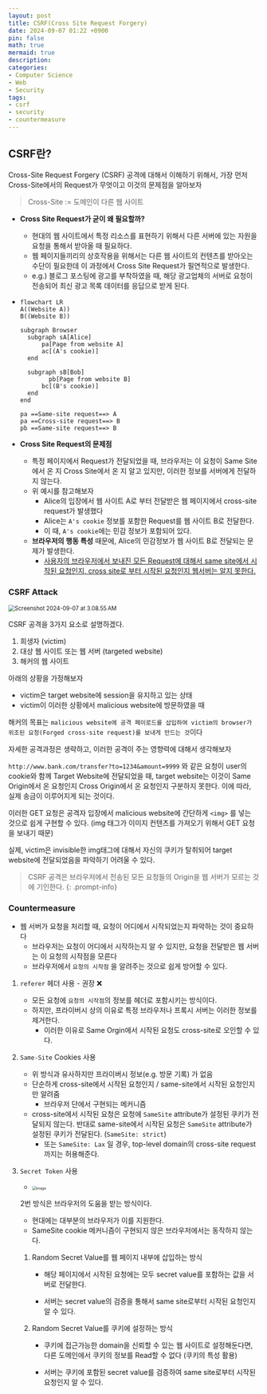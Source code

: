 ```yaml
---
layout: post
title: CSRF(Cross Site Request Forgery)
date: 2024-09-07 01:22 +0900
pin: false
math: true
mermaid: true
description:
categories:
- Computer Science
- Web
- Security
tags:
- csrf
- security
- countermeasure
---
```

## CSRF란?

Cross-Site Request Forgery (CSRF) 공격에 대해서 이해하기 위해서, 가장 먼저 Cross-Site에서의 Request가 무엇이고 이것의 문제점을 알아보자

> Cross-Site := 도메인이 다른 웹 사이트



* **Cross Site Request가 굳이 왜 필요할까?**

  * 현대의 웹 사이트에서 특정 리소스를 표현하기 위해서 다른 서버에 있는 자원을 요청을 통해서 받아올 때 필요하다.
  * 웹 페이지들끼리의 상호작용을 위해서는 다른 웹 사이트의 컨텐츠를 받아오는 수단이 필요한데 이 과정에서 Cross Site Request가 필연적으로 발생한다.
  * e.g.)  블로그 포스팅에 광고를 부착하였을 때, 해당 광고업체의 서버로 요청이 전송되어 최신 광고 목록 데이터를 응답으로 받게 된다.

* ```mermaid
  flowchart LR
  A((Website A))
  B((Website B))
  
  subgraph Browser
  	subgraph sA[Alice]
  		pa[Page from website A]	
  		ac[(A's cookie)]
  	end
  
  	subgraph sB[Bob]
          pb[Page from website B]
  		bc[(B's cookie)]	
  	end
  end
  
  pa ==Same-site request==> A
  pa ==Cross-site request==> B
  pb ==Same-site request==> B
  
  ```

* **Cross Site Request의 문제점**
  * 특정 페이지에서 Request가 전달되었을 때, 브라우저는 이 요청이 Same Site 에서 온 지 Cross Site에서 온 지 알고 있지만, 이러한 정보를 서버에게 전달하지 않는다.
  * 위 예시를 참고해보자
    * Alice의 입장에서 웹 사이트 A로 부터 전달받은 웹 페이지에서 cross-site request가 발생했다
    * Alice는 `A's cookie` 정보를 포함한 Request를 웹 사이트 B로 전달한다.
    * 이 때, `A's cookie`에는 민감 정보가 포함되어 있다.
  * **브라우저의 행동 특성** 때문에, Alice의 민감정보가 웹 사이트 B로 전달되는 문제가 발생한다.
    * <u>사용자의 브라우저에서 보내진 모든 Request에 대해서 same site에서 시작된 요청인지, cross site로 부터 시작된 요청인지 웹서버는 알지 못한다.</u>

### CSRF Attack

<img src="https://raw.githubusercontent.com/joonamin/UpicImageRepo/master/uPic/Screenshot%202024-09-07%20at%203.08.55%E2%80%AFAM.png" alt="Screenshot 2024-09-07 at 3.08.55 AM" style="zoom:80%;" />

CSRF 공격을 3가지 요소로 설명하겠다.

1. 희생자 (victim)
2. 대상 웹 사이트 또는 웹 서버 (targeted website)
3. 해커의 웹 사이트



아래의 상황을 가정해보자

* victim은 target website에 session을 유지하고 있는 상태
* victim이 이러한 상황에서 malicious website에 방문하였을 때

해커의 목표는 `malicious website에 공격 페이로드를 삽입하여 victim의 browser가 위조된 요청(Forged cross-site request)를 보내게 만드는 것`이다 



자세한 공격과정은 생략하고, 이러한 공격이 주는 영향력에 대해서 생각해보자

`http://www.bank.com/transfer?to=1234&amount=9999` 와 같은 요청이 user의 cookie와 함께 Target Website에 전달되었을 때, target website는 이것이 Same Origin에서 온 요청인지 Cross Origin에서 온 요청인지 구분하지 못한다. 이에 따라, 실제 송금이 이루어지게 되는 것이다.

이러한 GET 요청은 공격자 입장에서 malicious website에 간단하게 `<img>` 를 넣는 것으로 쉽게 구현할 수 있다. (img 태그가 이미지 컨텐츠를 가져오기 위해서 GET 요청을 보내기 때문)

실제, victim은 invisible한 img태그에 대해서 자신의 쿠키가 탈취되어 target website에 전달되었음을 파악하기 어려울 수 있다.


> CSRF 공격은 브라우저에서 전송된 모든 요청들의 Origin을 웹 서버가 모르는 것에 기인한다.
{: .prompt-info}

### Countermeasure
* 웹 서버가 요청을 처리할 때, 요청이 어디에서 시작되었는지 파악하는 것이 중요하다
  * 브라우저는 요청이 어디에서 시작하는지 알 수 있지만, 요청을 전달받은 웹 서버는 이 요청의 시작점을 모른다
  * 브라우저에서 `요청의 시작점` 을 알려주는 것으로 쉽게 방어할 수 있다.

1. `referer` 헤더 사용 - 권장 ❌

   * 모든 요청에 `요청의 시작점`의 정보를 헤더로 포함시키는 방식이다.
   * 하지만, 프라이버시 상의 이유로 특정 브라우저나 프록시 서버는 이러한 정보를 제거한다.
     * 이러한 이유로 Same Orgin에서 시작된 요청도 cross-site로 오인할 수 있다.

2. `Same-Site` Cookies 사용

   * 위 방식과 유사하지만 프라이버시 정보(e.g. 방문 기록) 가 없음
   * 단순하게 cross-site에서 시작된 요청인지 / same-site에서 시작된 요청인지만 알려줌
     * 브라우저 단에서 구현되는 메커니즘
   * cross-site에서 시작된 요청은 요청에 `SameSite` attribute가 설정된 쿠키가 전달되지 않는다. 반대로 same-site에서 시작된 요청은 `SameSite` attribute가 설정된 쿠키가 전달된다.  (`SameSite: strict`)
     * 또는 `SameSite: Lax` 일 경우, top-level domain의 cross-site request 까지는 허용해준다.

3. `Secret Token` 사용

   * <img src="https://raw.githubusercontent.com/joonamin/UpicImageRepo/master/uPic/image.png" alt="image" style="zoom:50%;" />

   2번 방식은 브라우저의 도움을 받는 방식이다.

   * 현대에는 대부분의 브라우저가 이를 지원한다.
   * SameSite cookie 메커니즘이 구현되지 않은 브라우저에서는 동작하지 않는다.

   

   1. Random Secret Value를 웹 페이지 내부에 삽입하는 방식

      * 해당 페이지에서 시작된 요청에는 모두 secret value를 포함하는 값을 서버로 전달한다.

      * 서버는 secret value의 검증을 통해서 same site로부터 시작된 요청인지 알 수 있다.

   2. Random Secret Value를 쿠키에 설정하는 방식

      * 쿠키에 접근가능한 domain을 신뢰할 수 있는 웹 사이트로 설정해둔다면, 다른 도메인에서 쿠키의 정보를 Read할 수 없다 (쿠키의 특성 활용)

      * 서버는 쿠키에 포함된 secret value를 검증하여 same site로부터 시작된 요청인지 알 수 있다.

   

   



